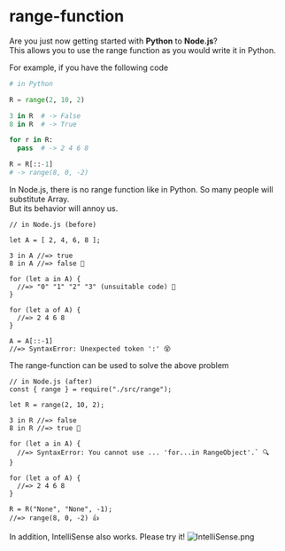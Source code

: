 # range-function
 Are you just now getting started with **Python** to **Node.js**?
<br>
This allows you to use the range function as you would write it in Python.

For example, if you have the following code

```Python
# in Python

R = range(2, 10, 2)

3 in R  # -> False
8 in R  # -> True

for r in R:
  pass  # -> 2 4 6 8

R = R[::-1]
# -> range(8, 0, -2)
```

In Node.js, there is no range function like in Python. So many people will substitute Array. 
<br>
But its behavior will annoy us.
```Node
// in Node.js (before)

let A = [ 2, 4, 6, 8 ];

3 in A //=> true
8 in A //=> false 🤔

for (let a in A) {
  //=> "0" "1" "2" "3" (unsuitable code) 👾
}

for (let a of A) {
  //=> 2 4 6 8
}

A = A[::-1]
//=> SyntaxError: Unexpected token ':' 😵
```

The range-function can be used to solve the above problem
```Node
// in Node.js (after)
const { range } = require("./src/range");

let R = range(2, 10, 2);

3 in R //=> false
8 in R //=> true 🙂

for (let a in A) {
  //=> SyntaxError: You cannot use ... 'for...in RangeObject'.` 🔍
}

for (let a of A) {
  //=> 2 4 6 8
}

R = R("None", "None", -1);
//=> range(8, 0, -2) 👍
```
In addition, IntelliSense also works. Please try it!
![IntelliSense.png](https://cdn.discordapp.com/attachments/742006750391042198/987202710539477032/unknown.png "IntelliSense-img")
